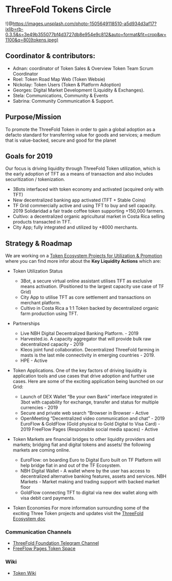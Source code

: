 # ThreeFold Tokens Circle

![@https://images.unsplash.com/photo-1505649118510-a5d934d3af17?ixlib=rb-0.3.5&s=3e49b355077bf4d3727db8e954e9c812&auto=format&fit=crop&w=1100&q=80](tokens.jpeg)


## Coordinator & contributors:

- Adnan: coordinator of Token Sales & Overview Token Team Scrum Coordinator 
- Roel: Token Road Map Web (Token Websie)
- Nickolay: Token Users (Token & Platform Adoption) 
- Georges: Digital Market Development (Liquidity & Exchanges).
- Stela: Communications, Community & Events
- Sabrina: Community Communication & Support.

## Purpose/Mission

To promote the ThreeFold Token in order to gain a global adoption as a defacto standard for transferring value for goods and services; a medium that is value-backed, secure and good for the planet

## Goals for 2019
Our focus is driving liquidity through ThreeFold Token utilization, which is the early adoption of TFT as a means of transaction and also includes securitization / tokenization.

- 3Bots interfaced with token economy and activated (acquired only with TFT)
- New decentralized banking app activated (TFT + Stable Coins)
- TF Grid commercially active and using TFT to buy and sell capacity.
 2019
Solidaridad a fair trade coffee token supporting +150,000 farmers. 
- Cultivo: a decentralized organic agricultural market in Costa Rica selling products transacted in TFT.
- City App; fully integrated and utilized by  +8000 merchants.

## Strategy & Roadmap
We are working on a [Token Ecosystem Projects for Utilization & Promotion](https://docs.google.com/document/d/1TiuVr9xhoAiAqZD0GTMvxphS8oY2CkjM3V2iWIS-p1M/edit#) where you can find more infor about the __Key Liquidity Actions__ which are:
- Token Utilization Status
  - 3Bot, a secure virtual online assistant utilises TFT as exclusive means activation. (Positioned to the largest capacity use case of TF Grid)
  - City App to utilise TFT as core settlement and transactions on merchant platform.
  - Cultivo in Costa Rica a 1:1 Token backed by decentralized organic farm production using TFT.

- ​Partnerships
  - Live NBH Digital Decentralized Banking Platform. - 2019
  - Harvested.io. A capacity aggregator that will provide bulk raw decentralized capacity - 2019
  - Kleos joint fund collaboration. Decentralized ThreeFold farming in masts is the last mile connectivity in emerging countries - 2019.  
  - HPE - Active
  

- Token Applications. One of the key factors of driving liquidity is application tools and use cases that drive adoption and further use cases. Here are some of the exciting application being launched on our Grid:
  - Launch of DEX Wallet “Be your own Bank”
 interface integrated in 3bot with capability for exchange, transfer and status for multiple currencies - 2019
  - Secure and private web search “Browser in Browser - Active 
  - OpenMeeting “Decentralized video communication and chat” - 2019
EuroFlow & GoldFlow (Gold physical to Gold Digital to Visa Card) - 2019
FreeFlow Pages (Responsible social media spaces) - Active

- Token Markets are financial bridges to other liquidity providers and markets; bridging fiat and digital tokens and assets/ the following markets are coming online.

  - EuroFlow: on boarding Euro to Digital Euro built on TF Platform will help bridge fiat in and out of the TF Ecosystem.
  - NBH Digital Wallet -  A wallet where by the user has access to decentralized  alternative banking features, assets and services.
NBH Markets - Market making and trading support with backed market floor
  - GoldFlow connecting TFT to digital via new dex wallet along with visa debit card payments. 

- Token Economies
For more information surrounding some of the exciting Three Token projects and updates visit the [ThreeFold Ecosystem doc](https://docs.google.com/document/d/1TiuVr9xhoAiAqZD0GTMvxphS8oY2CkjM3V2iWIS-p1M/edit#)


### Communication Channels

- [ThreeFold Foundation Telegram Channel](https://t.me/threefoldtoken_chat)
- [FreeFlow Pages Token Space](https://freeflowpages.com/s/tf-tokens/)
   


### Wiki

- [Token Wiki](https://threefoldfoundation.github.io/info_tokens/#/)
